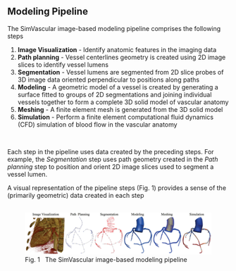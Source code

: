 ## Modeling Pipeline

The SimVascular image-based modeling pipeline comprises the following steps 

<ol>
  <li> <b>Image Visualization</b> - Identify anatomic features in the imaging data </li>
  <li> <b>Path planning</b> - Vessel centerlines geometry is created using 2D image slices to identify vessel lumens </li>
  <li> <b>Segmentation</b> - Vessel lumens are segmented from 2D slice probes of 3D image data oriented perpendicular to positions along paths</li>
  <li> <b>Modeling</b> - A geometric model of a vessel is created by generating a surface fitted to groups of 2D segmentations and joining individual
       vessels together to form a complete 3D solid model of vascular anatomy </li>
  <li> <b>Meshing</b> - A finite element mesh is generated from the 3D solid model </li>
  <li> <b>Simulation</b> - Perform a finite element computational fluid dynamics (CFD) simulation of blood flow in the vascular anatomy</li> 
</ol> 
<br>

Each step in the pipeline uses data created by the preceding steps. For example, the <i>Segmentation</i> step uses path geometry created
in the <i>Path planning</i> step to position and orient 2D image slices used to segment a vessel lumen.

A visual representation of the pipeline steps (Fig. 1) provides a sense of the (primarily geometric) data created in each step 
<br> <br>

<figure>
  <img class="svImg svImgXl"  src="documentation/quickguide/images/sv-pipeline.png">
  <figcaption class="svCaption">Fig. 1 &nbsp The SimVascular image-based modeling pipeline</figcaption>
</figure>


